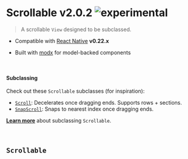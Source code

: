 
# Scrollable v2.0.2 ![experimental](https://img.shields.io/badge/stability-experimental-EC5315.svg?style=flat)

> A scrollable `View` designed to be subclassed.

- Compatible with [React Native](https://github.com/facebook/react-native) **v0.22.x**

- Built with [modx](https://github.com/aleclarson/modx) for model-backed components

&nbsp;

#### Subclassing

Check out these `Scrollable` subclasses (for inspiration):
- [`Scroll`](https://github.com/aleclarson/Scroll): Decelerates once dragging ends. Supports rows + sections.
- [`SnapScroll`](https://github.com/aleclarson/SnapScroll): Snaps to nearest index once dragging ends.

[**Learn more**](subclassing.md) about subclassing `Scrollable`.

&nbsp;

## `Scrollable`
